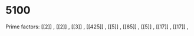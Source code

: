 # 5100

Prime factors: [[2]] , [[2]] , [[3]] , [[425]] , [[5]] , [[85]] , [[5]] , [[17]] , [[17]] , 